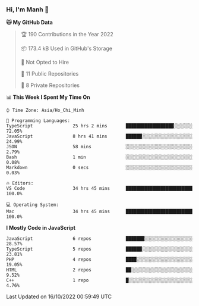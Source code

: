 ### Hi, I'm Manh 👋

<!--START_SECTION:waka-->
**🐱 My GitHub Data** 

> 🏆 190 Contributions in the Year 2022
 > 
> 📦 173.4 kB Used in GitHub's Storage 
 > 
> 🚫 Not Opted to Hire
 > 
> 📜 11 Public Repositories 
 > 
> 🔑 8 Private Repositories  
 > 
📊 **This Week I Spent My Time On** 

```text
⌚︎ Time Zone: Asia/Ho_Chi_Minh

💬 Programming Languages: 
TypeScript               25 hrs 2 mins       ██████████████████░░░░░░░   72.05% 
JavaScript               8 hrs 41 mins       ██████░░░░░░░░░░░░░░░░░░░   24.99% 
JSON                     58 mins             ░░░░░░░░░░░░░░░░░░░░░░░░░   2.79% 
Bash                     1 min               ░░░░░░░░░░░░░░░░░░░░░░░░░   0.08% 
Markdown                 0 secs              ░░░░░░░░░░░░░░░░░░░░░░░░░   0.03%

🔥 Editors: 
VS Code                  34 hrs 45 mins      █████████████████████████   100.0%

💻 Operating System: 
Mac                      34 hrs 45 mins      █████████████████████████   100.0%

```

**I Mostly Code in JavaScript** 

```text
JavaScript               6 repos             ███████░░░░░░░░░░░░░░░░░░   28.57% 
TypeScript               5 repos             ██████░░░░░░░░░░░░░░░░░░░   23.81% 
PHP                      4 repos             ████░░░░░░░░░░░░░░░░░░░░░   19.05% 
HTML                     2 repos             ██░░░░░░░░░░░░░░░░░░░░░░░   9.52% 
C++                      1 repo              █░░░░░░░░░░░░░░░░░░░░░░░░   4.76%

```



 Last Updated on 16/10/2022 00:59:49 UTC
<!--END_SECTION:waka-->
